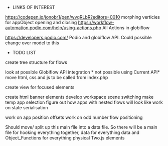 * LINKS OF INTEREST

 https://codepen.io/jonobr1/pen/wvqRLbR?editors=0010 morphing verticies for appObject opening and closing
 https://workflow-automation.podio.com/help/using-actions.php All Actions in globiflow

 https://developers.podio.com/ Podio and globiflow API. Could possible change over model to this

* TODO LIST 

create tree structure for flows


look at possible Globiflow API integration * not possible using Current API*
move html, css and js to be called from index.php

create view for focused elements

create html banner elements
develop workspace scene switching
make temp app selection
figure out how apps with nested flows will look like
work on state serialisation

work on app position offsets
work on odd number flow positioning


Should move/ split up this main file into a data file. So there will be a main file for hooking everything together, data for everything data and Object_Functions for everything physical Two.js elements
